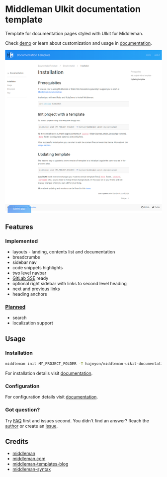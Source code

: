 # Middleman UIkit documentation template

Template for documentation pages styled with UIkit for Middleman.

Check [demo](https://hajnyon.gitlab.io/middleman-uikit-documentation-demo/) or learn about customization and usage in [documentation](https://hajnyon.gitlab.io/middleman-uikit-documentation-demo/docs/usage/).

![Screenshot of docs](./screenshot.png)

## Features

### Implemented

-   layouts - landing, contents list and documentation
-   breadcrumbs
-   sidebar nav
-   code snippets highlights
-   two level navbar
-   [GitLab SSE](https://docs.gitlab.com/ee/user/project/static_site_editor/) ready
-   optional right sidebar with links to second level heading
-   next and previous links
-   heading anchors

### [Planned](https://github.com/hajnyon/middleman-uikit-documentation-template/issues?q=is%3Aissue+is%3Aopen+label%3Aenhancement)

-   search
-   localization support

## Usage

### Installation

```bash
middleman init MY_PROJECT_FOLDER -T hajnyon/middleman-uikit-documentation-template
```

For installation details visit [documentation](https://hajnyon.gitlab.io/middleman-uikit-documentation-demo/docs/install/).

### Configuration

For configuration details visit [documentation](https://hajnyon.gitlab.io/middleman-uikit-documentation-demo/docs/usage/).

### Got question?

Try [FAQ](https://hajnyon.gitlab.io/middleman-uikit-documentation-demo/docs/faq/) first and issues second. You didn't find an answer? Reach the [author](https://hajnyon.cz/) or create an [issue](https://github.com/hajnyon/middleman-uikit-documentation-template/issues/new).

## Credits

-   [middleman](//middlemanapp.com)
-   [middleman.com](https://github.com/middleman/middlemanapp.com)
-   [middleman-templates-blog](https://github.com/middleman/middleman-templates-blog)
-   [middleman-syntax](https://github.com/middleman/middleman-syntax)
